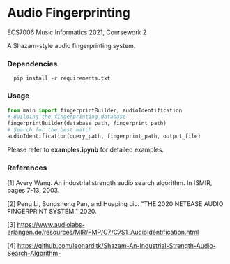 # Audio Fingerprinting
ECS7006 Music Informatics 2021, Coursework 2

A Shazam-style audio fingerprinting system.

### Dependencies
```
  pip install -r requirements.txt
```

### Usage

``` python
from main import fingerprintBuilder, audioIdentification
# Building the fingerprinting database
fingerprintBuilder(database_path, fingerprint_path)
# Search for the best match
audioIdentification(query_path, fingerprint_path, output_file)

```

Please refer to __examples.ipynb__ for detailed examples.

### References
[1] Avery Wang. An industrial strength audio search algorithm. In ISMIR, pages 7-13, 2003.

[2] Peng Li, Songsheng Pan, and Huaping Liu. "THE 2020 NETEASE AUDIO FINGERPRINT SYSTEM." 2020.

[3] https://www.audiolabs-erlangen.de/resources/MIR/FMP/C7/C7S1_AudioIdentification.html

[4] https://github.com/leonardltk/Shazam-An-Industrial-Strength-Audio-Search-Algorithm-
